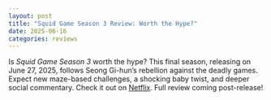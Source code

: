 ```yaml
---
layout: post
title: "Squid Game Season 3 Review: Worth the Hype?"
date: 2025-06-16
categories: reviews
---
```

Is *Squid Game Season 3* worth the hype? This final season, releasing on June 27, 2025, follows Seong Gi-hun’s rebellion against the deadly games. Expect new maze-based challenges, a shocking baby twist, and deeper social commentary. Check it out on [Netflix](your-netflix-affiliate-link). Full review coming post-release!
